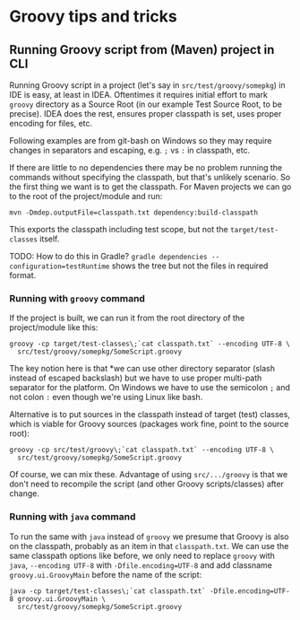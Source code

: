 # Groovy tips and tricks


## Running Groovy script from (Maven) project in CLI

Running Groovy script in a project (let's say in `src/test/groovy/somepkg`) in IDE is easy,
at least in IDEA. Oftentimes it requires initial effort to mark `groovy` directory as a Source
Root (in our example Test Source Root, to be precise). IDEA does the rest, ensures proper classpath
is set, uses proper encoding for files, etc.

Following examples are from git-bash on Windows so they may require changes in separators and
escaping, e.g. `;` vs `:` in classpath, etc.

If there are little to no dependencies there may be no problem running the commands without
specifying the classpath, but that's unlikely scenario. So the first thing we want is to get
the classpath. For Maven projects we can go to the root of the project/module and run:

```
mvn -Dmdep.outputFile=classpath.txt dependency:build-classpath
```

This exports the classpath including test scope, but not the `target/test-classes` itself.

TODO: How to do this in Gradle? `gradle dependencies --configuration=testRuntime` shows the tree
but not the files in required format.


### Running with `groovy` command

If the project is built, we can run it from the root directory of the project/module like this:

```
groovy -cp target/test-classes\;`cat classpath.txt` --encoding UTF-8 \
  src/test/groovy/somepkg/SomeScript.groovy
```

The key notion here is that *we can use other directory separator (slash instead of escaped
backslash) but we have to use proper multi-path separator for the platform. On Windows we have to
use the semicolon `;` and not colon `:` even though we're using Linux like bash.

Alternative is to put sources in the classpath instead of target (test) classes, which is viable
for Groovy sources (packages work fine, point to the source root):

```
groovy -cp src/test/groovy\;`cat classpath.txt` --encoding UTF-8 \
  src/test/groovy/somepkg/SomeScript.groovy
```

Of course, we can mix these. Advantage of using `src/.../groovy` is that we don't need to recompile
the script (and other Groovy scripts/classes) after change.
 

### Running with `java` command

To run the same with `java` instead of `groovy` we presume that Groovy is also on the classpath,
probably as an item in that `classpath.txt`. We can use the same classpath options like before,
we only need to replace `groovy` with `java`, `--encoding UTF-8` with `-Dfile.encoding=UTF-8`
and add classname `groovy.ui.GroovyMain` before the name of the script:
 
```
java -cp target/test-classes\;`cat classpath.txt` -Dfile.encoding=UTF-8 groovy.ui.GroovyMain \
  src/test/groovy/somepkg/SomeScript.groovy
```

